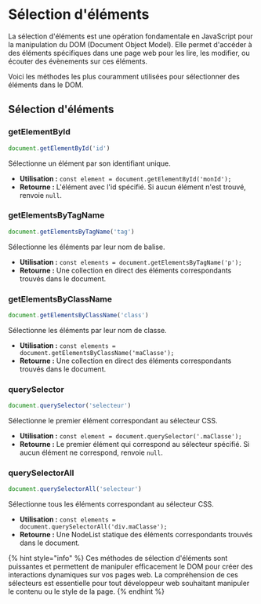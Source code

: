 # Sélection d'éléments

La sélection d'éléments est une opération fondamentale en JavaScript pour la manipulation du DOM (Document Object Model). Elle permet d'accéder à des éléments spécifiques dans une page web pour les lire, les modifier, ou écouter des évènements sur ces éléments.&#x20;

Voici les méthodes les plus couramment utilisées pour sélectionner des éléments dans le DOM.

## Sélection d'éléments

### getElementById

```javascript
document.getElementById('id')
```

Sélectionne un élément par son identifiant unique.

* **Utilisation :** `const element = document.getElementById('monId');`
* **Retourne :** L'élément avec l'id spécifié. Si aucun élément n'est trouvé, renvoie `null`.

### getElementsByTagName

```javascript
document.getElementsByTagName('tag')
```

Sélectionne les éléments par leur nom de balise.

* **Utilisation :** `const elements = document.getElementsByTagName('p');`
* **Retourne :** Une collection en direct des éléments correspondants trouvés dans le document.

### getElementsByClassName

```javascript
document.getElementsByClassName('class')
```

Sélectionne les éléments par leur nom de classe.

* **Utilisation :** `const elements = document.getElementsByClassName('maClasse');`
* **Retourne :** Une collection en direct des éléments correspondants trouvés dans le document.

### querySelector

```javascript
document.querySelector('selecteur')
```

Sélectionne le premier élément correspondant au sélecteur CSS.

* **Utilisation :** `const element = document.querySelector('.maClasse');`
* **Retourne :** Le premier élément qui correspond au sélecteur spécifié. Si aucun élément ne correspond, renvoie `null`.

### querySelectorAll

```javascript
document.querySelectorAll('selecteur')
```

Sélectionne tous les éléments correspondant au sélecteur CSS.

* **Utilisation :** `const elements = document.querySelectorAll('div.maClasse');`
* **Retourne :** Une NodeList statique des éléments correspondants trouvés dans le document.

{% hint style="info" %}
Ces méthodes de sélection d'éléments sont puissantes et permettent de manipuler efficacement le DOM pour créer des interactions dynamiques sur vos pages web. La compréhension de ces sélecteurs est essentielle pour tout développeur web souhaitant manipuler le contenu ou le style de la page.
{% endhint %}

